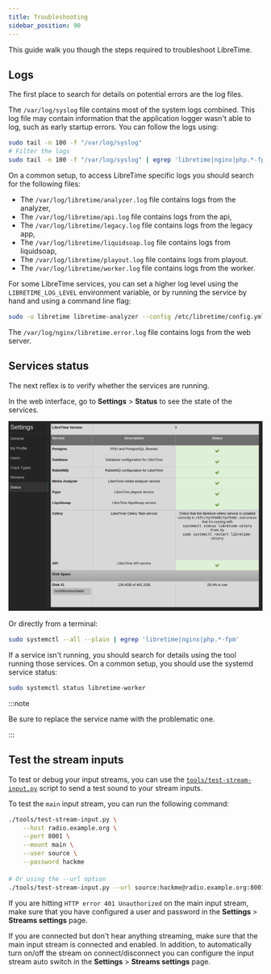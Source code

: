 ```yaml
---
title: Troubleshooting
sidebar_position: 90
---
```


This guide walk you though the steps required to troubleshoot LibreTime.

## Logs

The first place to search for details on potential errors are the log files.

The `/var/log/syslog` file contains most of the system logs combined. This log file may contain information that the application logger wasn't able to log, such as early startup errors. You can follow the logs using:

```bash
sudo tail -n 100 -f "/var/log/syslog"
# Filter the logs
sudo tail -n 100 -f "/var/log/syslog" | egrep 'libretime|nginx|php.*-fpm'
```

On a common setup, to access LibreTime specific logs you should search for the following files:

- The `/var/log/libretime/analyzer.log` file contains logs from the analyzer,
- The `/var/log/libretime/api.log` file contains logs from the api,
- The `/var/log/libretime/legacy.log` file contains logs from the legacy app,
- The `/var/log/libretime/liquidsoap.log` file contains logs from liquidsoap,
- The `/var/log/libretime/playout.log` file contains logs from playout.
- The `/var/log/libretime/worker.log` file contains logs from the worker.

For some LibreTime services, you can set a higher log level using the `LIBRETIME_LOG_LEVEL` environment variable, or by running the service by hand and using a command line flag:

```bash
sudo -u libretime libretime-analyzer --config /etc/libretime/config.yml --log-level debug
```

The `/var/log/nginx/libretime.error.log` file contains logs from the web server.

## Services status

The next reflex is to verify whether the services are running.

In the web interface, go to **Settings** > **Status** to see the state of the services.

![](./troubleshooting-status-page.png)

Or directly from a terminal:

```bash
sudo systemctl --all --plain | egrep 'libretime|nginx|php.*-fpm'
```

If a service isn't running, you should search for details using the tool running those services.
On a common setup, you should use the systemd service status:

```bash
sudo systemctl status libretime-worker
```

:::note

Be sure to replace the service name with the problematic one.

:::

## Test the stream inputs

To test or debug your input streams, you can use the [`tools/test-stream-input.py`](https://github.com/libretime/libretime/blob/main/tools/test-stream-input.py) script to send a test sound to your stream inputs.

To test the `main` input stream, you can run the following command:

```bash
./tools/test-stream-input.py \
    --host radio.example.org \
    --port 8001 \
    --mount main \
    --user source \
    --password hackme

# Or using the --url option
./tools/test-stream-input.py --url source:hackme@radio.example.org:8001/main
```

If you are hitting `HTTP error 401 Unauthorized` on the main input stream, make sure that you have configured a user and password in the **Settings** > **Streams settings** page.

If you are connected but don't hear anything streaming, make sure that the main input stream is connected and enabled. In addition, to automatically turn on/off the stream on connect/disconnect you can configure the input stream auto switch in the **Settings** > **Streams settings** page.
